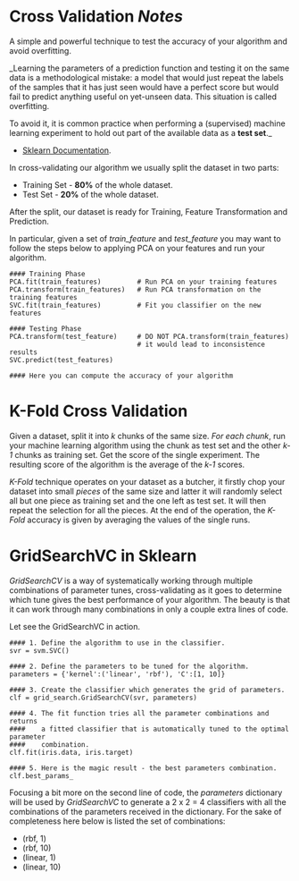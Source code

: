 Cross Validation _Notes_
========================

A simple and powerful technique to test the accuracy of your algorithm and avoid
overfitting.

_Learning the parameters of a prediction function and testing it on the same data
is a methodological mistake: a model that would just repeat the labels of the
samples that it has just seen would have a perfect score but would fail to
predict anything useful on yet-unseen data. This situation is called overfitting.

To avoid it, it is common practice when performing a (supervised) machine learning
experiment to hold out part of the available data as a **test set**._
 - [Sklearn Documentation](http://scikit-learn.org/stable/modules/cross_validation.html).

In cross-validating our algorithm we usually split the dataset in two parts:

  * Training Set - **80%** of the whole dataset.
  * Test Set - **20%** of the whole dataset.

After the split, our dataset is ready for Training, Feature Transformation and Prediction.

In particular, given a set of _train_feature_ and _test_feature_ you may want to
follow the steps below to applying PCA on your features and run your algorithm.

    #### Training Phase
    PCA.fit(train_features)         # Run PCA on your training features
    PCA.transform(train_features)   # Run PCA transformation on the training features
    SVC.fit(train_features)         # Fit you classifier on the new features

    #### Testing Phase
    PCA.transform(test_feature)     # DO NOT PCA.transform(train_features)
                                    # it would lead to inconsistence results
    SVC.predict(test_features)

    #### Here you can compute the accuracy of your algorithm

K-Fold Cross Validation
=======================

Given a dataset, split it into _k_ chunks of the same size.
_For each chunk_, run your machine learning algorithm using the chunk as test set
and the other _k-1_ chunks as training set. Get the score of the single experiment.
The resulting score of the algorithm is the average of the _k-1_ scores.

_K-Fold_ technique operates on your dataset as a butcher, it firstly chop your dataset
into small _pieces_ of the same size and latter it will randomly select all but one
piece as training set and the one left as test set. It will then repeat the selection
for all the pieces. At the end of the operation, the _K-Fold_ accuracy is given
by averaging the values of the single runs.

GridSearchVC in Sklearn
=======================

_GridSearchCV_ is a way of systematically working through multiple combinations
of parameter tunes, cross-validating as it goes to determine which tune gives
the best performance of your algorithm. The beauty is that it can work through
many combinations in only a couple extra lines of code.

Let see the GridSearchVC in action.

    #### 1. Define the algorithm to use in the classifier.
    svr = svm.SVC()

    #### 2. Define the parameters to be tuned for the algorithm.
    parameters = {'kernel':('linear', 'rbf'), 'C':[1, 10]}

    #### 3. Create the classifier which generates the grid of parameters.
    clf = grid_search.GridSearchCV(svr, parameters)

    #### 4. The fit function tries all the parameter combinations and returns
    ####    a fitted classifier that is automatically tuned to the optimal parameter
    ####    combination.
    clf.fit(iris.data, iris.target)

    #### 5. Here is the magic result - the best parameters combination.
    clf.best_params_

Focusing a bit more on the second line of code, the _parameters_ dictionary will
be used by _GridSearchVC_ to generate a 2 x 2 = 4 classifiers with all the
combinations of the parameters received in the dictionary.
For the sake of completeness here below is listed the set of combinations:

  * (rbf, 1)
  * (rbf, 10)
  * (linear, 1)
  * (linear, 10)
